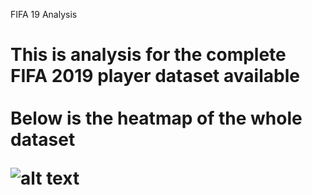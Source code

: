 FIFA 19 Analysis <h1>
This is analysis for the complete FIFA 2019 player dataset available <br>
 <br>
Below is the heatmap of the whole dataset <br>

![alt text](http://oi66.tinypic.com/2yugbqv.jpg)
